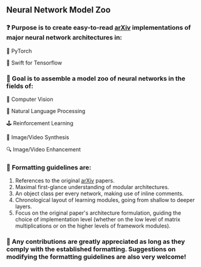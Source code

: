 ## Neural Network Model Zoo

### :question: Purpose is to create easy-to-read [arXiv](https://arxiv.org/) implementations of major neural network architectures in:

:dragon: PyTorch

:eagle: Swift for Tensorflow

### :dart: Goal is to assemble a model zoo of neural networks in the fields of:

:eyes: Computer Vision

:speech_balloon: Natural Language Processing

:joystick: Reinforcement Learning

:art: Image/Video Synthesis

:mag: Image/Video Enhancement

### :straight_ruler: Formatting guidelines are:

1. References to the original [arXiv](https://arxiv.org/) papers.
2. Maximal first-glance understanding of modular architectures.
3. An object class per every network, making use of inline comments.
4. Chronological layout of learning modules, going from shallow to deeper layers.
5. Focus on the original paper's architecture formulation, guiding the choice of implementation level (whether on the low level of matrix multiplications or on the higher levels of framework modules).

### :monocle_face: Any contributions are greatly appreciated as long as they comply with the established formatting. Suggestions on modifying the formatting guidelines are also very welcome!
